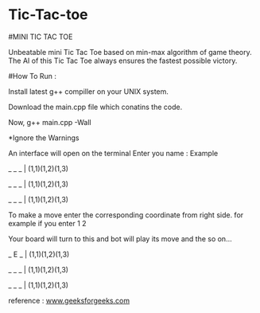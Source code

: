 # Tic-Tac-toe


#MINI TIC TAC TOE

Unbeatable mini Tic Tac Toe based on min-max algorithm of game theory. The AI of this Tic Tac Toe always ensures the fastest possible victory.

#How To Run :

Install latest g++ compiller on your UNIX system.

Download the main.cpp file which conatins the code.

Now, g++ main.cpp -Wall

*Ignore the Warnings

An interface will open on the terminal Enter you name : Example

_ _ _ | (1,1)(1,2)(1,3)

_ _ _ | (1,1)(1,2)(1,3)

_ _ _ | (1,1)(1,2)(1,3)

To make a move enter the corresponding coordinate from right side. for example if you enter 1 2

Your board will turn to this and bot will play its move and the so on...

_ E _ | (1,1)(1,2)(1,3)

_ _ _ | (1,1)(1,2)(1,3)

_ _ _ | (1,1)(1,2)(1,3)

reference : www.geeksforgeeks.com

